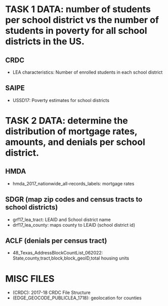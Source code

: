 
# TASK 1 DATA: number of students per school district vs the number of students in poverty for all school districts in the US.
## CRDC
- LEA characteristics: Number of enrolled students in each school district

## SAIPE
- USSD17: Poverty estimates for school districts

# TASK 2 DATA: determine the distribution of mortgage rates, amounts, and denials per school district.
## HMDA
- hmda_2017_nationwide_all-records_labels: mortgage rates

## SDGR (map zip codes and census tracts to school districts)
- grf17_lea_tract: LEAID and School district name
- drf17_lea_county: maps county to LEAID (school district id)

## ACLF (denials per census tract)
- 48_Texas_AddressBlockCountList_062022: State,county,tract,block,block_geoID,total housing units

# MISC FILES
- (CRDC): 2017-18 CRDC File Structure
- (EDGE_GEOCODE_PUBLICLEA_1718): geolocation for counties